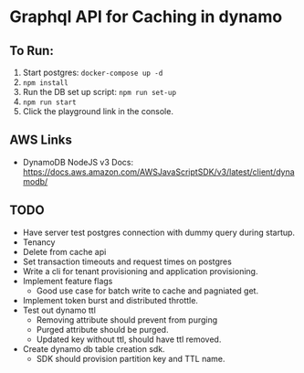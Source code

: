 # Graphql API for Caching in dynamo

## To Run:
1. Start postgres: `docker-compose up -d`
2. `npm install`
3. Run the DB set up script: `npm run set-up`
5. `npm run start`
6. Click the playground link in the console.


## AWS Links
- DynamoDB NodeJS v3 Docs: https://docs.aws.amazon.com/AWSJavaScriptSDK/v3/latest/client/dynamodb/ 

## TODO
- Have server test postgres connection with dummy query during startup.
- Tenancy
- Delete from cache api
- Set transaction timeouts and request times on postgres
- Write a cli for tenant provisioning and application provisioning.
- Implement feature flags
    - Good use case for batch write to cache and pagniated get.
- Implement token burst and distributed throttle.
- Test out dynamo ttl
    - Removing attribute should prevent from purging
    - Purged attribute should be purged.
    - Updated key without ttl, should have ttl removed.
- Create dynamo db table creation sdk.
    - SDK should provision partition key and TTL name.